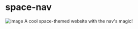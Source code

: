 # space-nav
![image](https://user-images.githubusercontent.com/71135230/188077306-d9bd4913-75ea-4b9f-b9fe-f60977cf5bca.png)
A cool space-themed website with the nav's magic!
